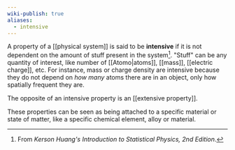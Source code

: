 ```yaml
---
wiki-publish: true
aliases:
  - intensive
---
```

A property of a [[physical system]] is said to be **intensive** if it is not dependent on the amount of stuff present in the system[^1]. "Stuff" can be any quantity of interest, like number of [[Atomo|atoms]], [[mass]], [[electric charge]], etc. For instance, mass or charge density are intensive because they do not depend on *how many* atoms there are in an object, only how spatially frequent they are.

The opposite of an intensive property is an [[extensive property]].

These properties can be seen as being attached to a specific material or state of matter, like a specific chemical element, alloy or material.

[^1]: From *Kerson Huang's Introduction to Statistical Physics, 2nd Edition*.